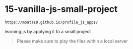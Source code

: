 # 15-vanilla-js-small-project

``` link
https://moataz9.github.io/profile_js_apps/
```

learning js by applying it to a small project

> Please make sure to play the files within a local server
